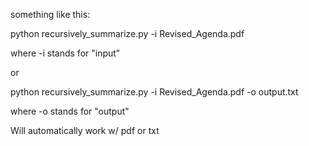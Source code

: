 something like this:

python recursively_summarize.py -i Revised_Agenda.pdf

where -i stands for "input"

or

python recursively_summarize.py -i Revised_Agenda.pdf -o output.txt

where -o stands for "output"

Will automatically work w/ pdf or txt